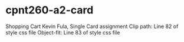 # cpnt260-a2-card
Shopping Cart
Kevin Fula, Single Card assignment
Clip path: Line 82 of style css file
Object-fit: Line 83 of style css file 


